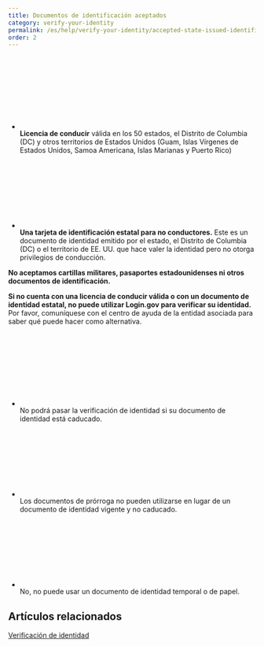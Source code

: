```yaml
---
title: Documentos de identificación aceptados
category: verify-your-identity
permalink: /es/help/verify-your-identity/accepted-state-issued-identification/
order: 2
---
```

<ul class="usa-icon-list usa-icon-list--size-md">
  <li class="usa-icon-list__item">
    <div class="usa-icon-list__icon text-green">
      <svg class="usa-icon" aria-hidden="true" role="img">
        <use xlink:href="{{ site.baseurl }}/assets/img/sprite.svg#check_circle"></use>
      </svg>
    </div>
    <div class="usa-icon-list__content">
      <strong>Licencia de conducir</strong> válida en los 50 estados, el Distrito de Columbia (DC) y otros territorios de Estados Unidos (Guam, Islas Vírgenes de Estados Unidos, Samoa Americana, Islas Marianas y Puerto Rico)
    </div>
  </li>
    <li class="usa-icon-list__item">
    <div class="usa-icon-list__icon text-green">
      <svg class="usa-icon" aria-hidden="true" role="img">
        <use xlink:href="{{ site.baseurl }}/assets/img/sprite.svg#check_circle"></use>
      </svg>
    </div>
    <div class="usa-icon-list__content">
      <strong>Una tarjeta de identificación estatal para no conductores.</strong> Este es un documento de identidad emitido por el estado, el Distrito de Columbia (DC) o el territorio de EE. UU. que hace valer la identidad pero no otorga privilegios de conducción.
    </div>
  </li>
</ul>

**No aceptamos cartillas militares, pasaportes estadounidenses ni otros documentos de identificación.**

<div class="usa-alert usa-alert--error" role="alert">
  <div class="usa-alert__body">
    <p class="usa-alert__text">
    <strong>Si no cuenta con una licencia de conducir válida o con un documento de identidad estatal, no puede utilizar Login.gov para verificar su identidad.</strong> Por favor, comuníquese con el centro de ayuda de la entidad asociada para saber qué puede hacer como alternativa.
    </p>
  </div>
</div>

<ul class="usa-icon-list usa-icon-list--size-md">
  <li class="usa-icon-list__item">
    <div class="usa-icon-list__icon text-red">
      <svg class="usa-icon" aria-hidden="true" role="img">
        <use xlink:href="{{ site.baseurl }}/assets/img/sprite.svg#cancel"></use>
      </svg>
    </div>
    <div class="usa-icon-list__content">
        No podrá pasar la verificación de identidad si su documento de identidad está caducado. 
    </div>
  </li>
  <li class="usa-icon-list__item">
    <div class="usa-icon-list__icon text-red">
      <svg class="usa-icon" aria-hidden="true" role="img">
        <use xlink:href="{{ site.baseurl }}/assets/img/sprite.svg#cancel"></use>
      </svg>
    </div>
    <div class="usa-icon-list__content">
      Los documentos de prórroga no pueden utilizarse en lugar de un documento de identidad vigente y no caducado.
    </div>
  </li>
  <li class="usa-icon-list__item">
    <div class="usa-icon-list__icon text-red">
      <svg class="usa-icon" aria-hidden="true" role="img">
        <use xlink:href="{{ site.baseurl }}/assets/img/sprite.svg#cancel"></use>
      </svg>
    </div>
    <div class="usa-icon-list__content">
      No, no puede usar un documento de identidad temporal o de papel.
    </div>
  </li>
</ul>

## Artículos relacionados

[Verificación de identidad](/es/help/verify-your-identity/overview/)
